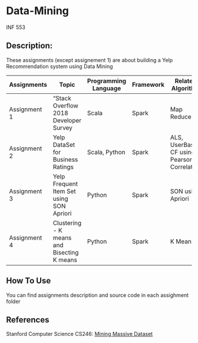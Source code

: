 # Data-Mining
INF 553
## Description:
These assignments (except assignement 1) are about building a Yelp Recommendation system using Data Mining

| Assignments  | Topic | Programming Language  | Framework  | Related Algorithm  |
|---|---|---|---|---|
| Assignment 1  | “Stack Overflow 2018 Developer Survey | Scala | Spark  | Map Reduce  |
| Assignment 2  | Yelp DataSet for Business Ratings | Scala, Python | Spark  | ALS, UserBased CF using Pearson Correlation  |
| Assignment 3  | Yelp Frequent Item Set using SON Apriori | Python | Spark  | SON using Apriori |
| Assignment 4 | Clustering - K means and Bisecting K means | Python | Spark | K Means |

## How To Use
You can find assignments description and source code in each assighment folder
## References
Stanford Computer Science CS246: [Mining Massive Dataset](http://www.mmds.org/)
